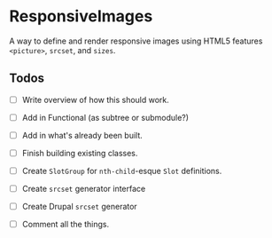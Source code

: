 # ResponsiveImages
A way to define and render responsive images using HTML5 features `<picture>`, `srcset`, and `sizes`.


## Todos

* [ ] Write overview of how this should work.
* [ ] Add in Functional (as subtree or submodule?)
* [ ] Add in what's already been built.
* [ ] Finish building existing classes.
* [ ] Create `SlotGroup` for `nth-child`-esque `Slot` definitions.
* [ ] Create `srcset` generator interface
* [ ] Create Drupal `srcset` generator
* [ ] Comment all the things.


